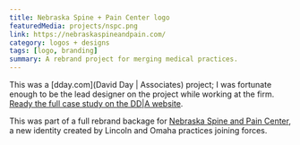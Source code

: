```yaml
---
title: Nebraska Spine + Pain Center logo
featuredMedia: projects/nspc.png
link: https://nebraskaspineandpain.com/
category: logos + designs
tags: [logo, branding]
summary: A rebrand project for merging medical practices.
---
```


This was a [dday.com](David Day | Associates) project; I was fortunate enough to be the lead designer on the project while working at the firm. [Ready the full case study on the DD|A website](https://dday.com/case-studies/nebraska-spine-pain-center-brand-unification/).

This was part of a full rebrand backage for [Nebraska Spine and Pain Center](https://nebraskaspineandpain.com/), a new identity created by Lincoln and Omaha practices joining forces.
